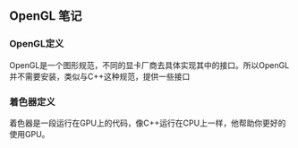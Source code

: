﻿## OpenGL 笔记

### OpenGL定义
OpenGL是一个图形规范，不同的显卡厂商去具体实现其中的接口。所以OpenGL并不需要安装，类似与C++这种规范，提供一些接口

### 着色器定义
着色器是一段运行在GPU上的代码，像C++运行在CPU上一样，他帮助你更好的使用GPU。
